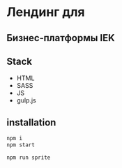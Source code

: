 # Лендинг для<br>
## Бизнес‑платформы IEK

## Stack
- HTML
- SASS
- JS
- gulp.js

## installation

```sh
npm i
npm start
```

```sprite svg
npm run sprite
```